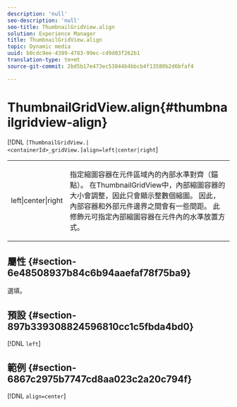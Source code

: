 ```yaml
---
description: 'null'
seo-description: 'null'
seo-title: ThumbnailGridView.align
solution: Experience Manager
title: ThumbnailGridView.align
topic: Dynamic media
uuid: b0cdc9ee-4399-4783-99ec-cd9d03f262b1
translation-type: tm+mt
source-git-commit: 2bd5b17e473ec53844b4bbcb4f13580b2d6bfaf4

---
```



# ThumbnailGridView.align{#thumbnailgridview-align}

[!DNL `[ThumbnailGridView.|<containerId>_gridView.]align=left|center|right`]

<table id="table_95890560230C48BBB03A8082F56382CA"> 
 <tbody> 
  <tr> 
   <td> <p> <span class="codeph"> left|center|right</span> </p> </td> 
   <td> <p> 指定縮圖容器在元件區域內的內部水準對齊（錨點）。 在ThumbnailGridView中，內部縮圖容器的大小會調整，因此只會顯示整數個縮圖。 因此，內部容器和外部元件邊界之間會有一些間距。 此修飾元可指定內部縮圖容器在元件內的水準放置方式。 </p> </td> 
  </tr> 
 </tbody> 
</table>

## 屬性 {#section-6e48508937b84c6b94aaefaf78f75ba9}

選填。

## 預設 {#section-897b339308824596810cc1c5fbda4bd0}

[!DNL `left`]

## 範例 {#section-6867c2975b7747cd8aa023c2a20c794f}

[!DNL `align=center`]
